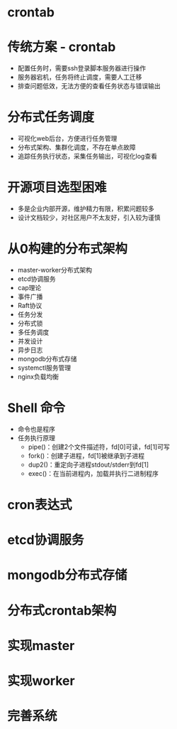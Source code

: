 # crontab

# 传统方案 - crontab
- 配置任务时，需要ssh登录脚本服务器进行操作
- 服务器宕机，任务将终止调度，需要人工迁移
- 排查问题低效，无法方便的查看任务状态与错误输出

# 分布式任务调度
- 可视化web后台，方便进行任务管理
- 分布式架构、集群化调度，不存在单点故障
- 追踪任务执行状态，采集任务输出，可视化log查看

# 开源项目选型困难
- 多是企业内部开源，维护精力有限，积累问题较多
- 设计文档较少，对社区用户不太友好，引入较为谨慎

# 从0构建的分布式架构
- master-worker分布式架构
- etcd协调服务
- cap理论
- 事件广播
- Raft协议
- 任务分发
- 分布式锁
- 多任务调度
- 并发设计
- 异步日志
- mongodb分布式存储
- systemctl服务管理
- nginx负载均衡

# Shell 命令
- 命令也是程序
- 任务执行原理
    - pipe()：创建2个文件描述符，fd[0]可读，fd[1]可写
    - fork()：创建子进程，fd[1]被继承到子进程
    - dup2()：重定向子进程stdout/stderr到fd[1]
    - exec()：在当前进程内，加载并执行二进制程序

# cron表达式

# etcd协调服务

# mongodb分布式存储

# 分布式crontab架构

# 实现master

# 实现worker

# 完善系统